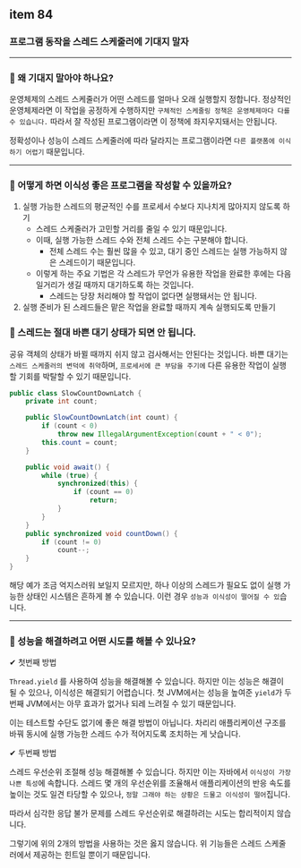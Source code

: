 ## item 84

### 프로그램 동작을 스레드 스케줄러에 기대지 말자

---

### 🙋 왜 기대지 말아야 하나요?

운영체제의 스레드 스케줄러가 어떤 스레드를 얼마나 오래 실행할지 정합니다.
정상적인 운영체제라면 이 작업을 공정하게 수행하지만 `구체적인 스케줄링 정책은 운영체제마다 다를 수 있습니다.`
따라서 잘 작성된 프로그램이라면 이 정책에 좌지우지돼서는 안됩니다.

정확성이나 성능이 스레드 스케줄러에 따라 달라지는 프로그램이라면 `다른 플랫폼에 이식하기 어렵기` 때문입니다.

---

### 🙋 어떻게 하면 이식성 좋은 프로그램을 작성할 수 있을까요?

1. 실행 가능한 스레드의 평균적인 수를 프로세서 수보다 지나치게 많아지지 않도록 하기
   - 스레드 스케줄러가 고민할 거리를 줄일 수 있기 때문입니다.
   - 이때, 실행 가능한 스레드 수와 전체 스레드 수는 구분해야 합니다. 
     - 전체 스레드 수는 훨씬 많을 수 있고, 대기 중인 스레드는 실행 가능하지 않은 스레드이기 때문입니다.
   - 이렇게 하는 주요 기법은 각 스레드가 무언가 유용한 작업을 완료한 후에는 다음 일거리가 생길 때까지 대기하도록 하는 것입니다.
     - 스레드는 당장 처리해야 할 작업이 없다면 실행돼서는 안 됩니다.
2. 실행 준비가 된 스레드들은 맡은 작업을 완료할 때까지 계속 실행되도록 만들기


### 🙌 스레드는 절대 바쁜 대기 상태가 되면 안 됩니다.

공유 객체의 상태가 바뀔 때까지 쉬지 않고 검사해서는 안된다는 것입니다.
바쁜 대기는 `스레드 스케줄러의 변덕에 취약`하며, 
`프로세서에 큰 부담을 주기에` 다른 유용한 작업이 실행할 기회를 박탈할 수 있기 때문입니다.

```java
public class SlowCountDownLatch {
    private int count;

    public SlowCountDownLatch(int count) {
        if (count < 0)
            throw new IllegalArgumentException(count + " < 0");
        this.count = count;
    }

    public void await() {
        while (true) {
            synchronized(this) {
                if (count == 0)
                    return;
            }
        }
    }
    public synchronized void countDown() {
        if (count != 0)
            count--;
    }
}
```

해당 예가 조금 억지스러워 보일지 모르지만, 하나 이상의 스레드가 필요도 없이 실행 가능한 상태인 시스템은 흔하게 볼 수 있습니다.
이런 경우 `성능과 이식성이 떨어질 수 있`습니다.

---

### 🙌 성능을 해결하려고 어떤 시도를 해볼 수 있나요?

✔ 첫번째 방법

`Thread.yield` 를 사용하여 성능을 해결해볼 수 있습니다.
하지만 이는 성능은 해결이 될 수 있으나, 이식성은 해결되기 어렵습니다. 
첫 JVM에서는 성능을 높여준 `yield`가 두 번째 JVM에서는 아무 효과가 없거나 되레 느려질 수 있기 때문입니다. 

이는 테스트할 수단도 없기에 좋은 해결 방법이 아닙니다.
차리리 애플리케이션 구조를 바꿔 동시에 실행 가능한 스레드 수가 적어지도록 조치하는 게 낫습니다.

✔ 두번째 방법

스레드 우선순위 조절해 성능 해결해볼 수 있습니다.
하지만 이는 자바에서 `이식성이 가장 나쁜 특성`에 속합니다.
스레드 몇 개의 우선순위를 조율해서 애플리케이션의 반응 속도를 높이는 것도 일견 타당할 수 있으나,
`정말 그래야 하는 상황은 드물고 이식성이 떨어`집니다.

따라서 심각한 응답 불가 문제를 스레드 우선순위로 해결하려는 시도는 합리적이지 않습니다.


그렇기에 위의 2개의 방법을 사용하는 것은 옳지 않습니다. 위 기능들은 스레드 스케줄러에서 제공하는 힌트일 뿐이기 때문입니다.

